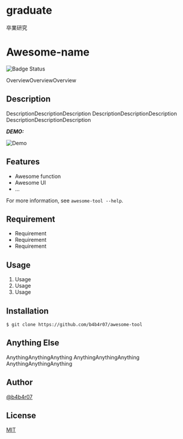 # graduate
卒業研究

# Awesome-name

![Badge Status](https://ci-as-a-service)

OverviewOverviewOverview

## Description

DescriptionDescriptionDescription
DescriptionDescriptionDescription
DescriptionDescriptionDescription

***DEMO:***

![Demo](https://image-url.gif)

## Features

- Awesome function
- Awesome UI
- ...

For more information, see `awesome-tool --help`.

## Requirement

- Requirement
- Requirement
- Requirement

## Usage

1. Usage
2. Usage
3. Usage

## Installation

    $ git clone https://github.com/b4b4r07/awesome-tool

## Anything Else

AnythingAnythingAnything
AnythingAnythingAnything
AnythingAnythingAnything

## Author

[@b4b4r07](https://twitter.com/b4b4r07)

## License

[MIT](http://b4b4r07.mit-license.org)
